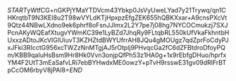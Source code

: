 $START$yWtfCG+nGKPjYMaYTDVcm43Ybkp0JsVyUweLYad7y21Trywq/qn1CHKrqtbT9N3KEI8u2T98wVYLdKTjHpxpzEfgZEK655hQBKXxar+A9cnsPXcVt9Qtz44NBwLXdno9ek6phrf8oFsnJJlmx2L2Y7pe7j08hg7NYCOCmukzj7SXJPcnAKyWQEafXtugvYWmKC39e1LyBZd7JhqRy9FLtqbRL550kUfVkaFkhntbHUxxzADtoJKcVIGlUiuvT3KZHZtdBWYUfrrAH8JQu4gMOUgz7qdZprFoCdyPJxJFki3RIcctG956xcTWZzNnMTgjAJ5rOtplj9PHvqcGa2fC6dZFBtdroDfoyPQm/KBB9qaIuHsBsm9Hr8Hk0Vvn3onjpQfPh53z1HA0g+1x9rEbfgDHuo/hprfxYM4F2UtT3mEaSafvLRi7ebBYHwdxME0owzY+pTvH9rsswE31gv09dRlFrBTpCcOM6rbyV8jPAl8=$END$